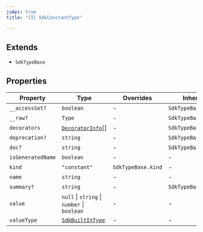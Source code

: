 ```yaml
---
jsApi: true
title: "[I] SdkConstantType"

---
```

## Extends

- `SdkTypeBase`

## Properties

| Property | Type | Overrides | Inherited from |
| ------ | ------ | ------ | ------ |
| `__accessSet?` | `boolean` | - | `SdkTypeBase.__accessSet` |
| `__raw?` | `Type` | - | `SdkTypeBase.__raw` |
| `decorators` | [`DecoratorInfo`](DecoratorInfo.md)[] | - | `SdkTypeBase.decorators` |
| `deprecation?` | `string` | - | `SdkTypeBase.deprecation` |
| `doc?` | `string` | - | `SdkTypeBase.doc` |
| `isGeneratedName` | `boolean` | - | - |
| `kind` | `"constant"` | `SdkTypeBase.kind` | - |
| `name` | `string` | - | - |
| `summary?` | `string` | - | `SdkTypeBase.summary` |
| `value` | `null` \| `string` \| `number` \| `boolean` | - | - |
| `valueType` | [`SdkBuiltInType`](SdkBuiltInType.md) | - | - |
